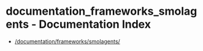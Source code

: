 # documentation_frameworks_smolagents - Documentation Index

- [/documentation/frameworks/smolagents/](./_documentation_frameworks_smolagents_.md)
